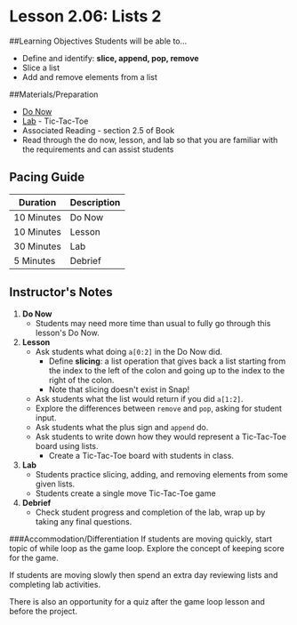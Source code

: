 # Lesson 2.06: Lists 2

##Learning Objectives
Students will be able to... 

* Define and identify: **slice, append, pop, remove**
* Slice a list
* Add and remove elements from a list

##Materials/Preparation
* [Do Now]
* [Lab] - Tic-Tac-Toe
* Associated Reading - section 2.5 of Book
* Read through the do now, lesson, and lab so that you are familiar with the requirements and can assist students

## Pacing Guide
| **Duration**   | **Description** |
| ---------- | ----------- |
| 10 Minutes  | Do Now      |
| 10 Minutes | Lesson      |
| 30 Minutes | Lab         |
| 5 Minutes | Debrief  |

## Instructor's Notes
1. **Do Now**
    * Students may need more time than usual to fully go through this lesson's Do Now.
2. **Lesson**
    * Ask students what doing `a[0:2]` in the Do Now did.
        * Define **slicing**: a list operation that gives back a list starting from the index to the left of the colon and going up to the index to the right of the colon. 
        * Note that slicing doesn't exist in Snap!
    * Ask students what the list would return if you did `a[1:2]`.
    * Explore the differences between `remove` and `pop`, asking for student input. 
    * Ask students what the plus sign and `append` do.
    * Ask students to write down how they would represent a Tic-Tac-Toe board using lists.
        * Create a Tic-Tac-Toe board with students in class. 
3. **Lab**
    * Students practice slicing, adding, and removing elements from some given lists. 
    * Students create a single move Tic-Tac-Toe game
4. **Debrief**
    * Check student progress and completion of the lab, wrap up by taking any final questions.

###Accommodation/Differentiation
If students are moving quickly, start topic of while loop as the game loop. Explore the concept of keeping score for the game.

If students are moving slowly then spend an extra day reviewing lists and completing lab activities. 

There is also an opportunity for a quiz after the game loop lesson and before the project. 
  

[Do Now]:do_now.md
[Lab]:lab.md